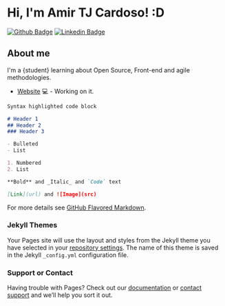 
# Hi, I'm Amir TJ Cardoso! :D

[![Github Badge](https://img.shields.io/badge/-Github-000?style=flat-square&logo=Github&logoColor=white&link=https://www.github.com/amircardoso)](https://www.github.com/amircardoso)
[![Linkedin Badge](https://img.shields.io/badge/-LinkedIn-blue?style=flat-square&logo=Linkedin&logoColor=white&link=https://www.linkedin.com/in/amir-cardoso/)](https://www.linkedin.com/in/amir-cardoso/)


## About me
I'm a {student} learning about Open Source, Front-end and agile methodologies.

- [Website](https://github.com/amircardoso/codingmyfuture/) 💻 - Working on it.


```markdown
Syntax highlighted code block

# Header 1
## Header 2
### Header 3

- Bulleted
- List

1. Numbered
2. List

**Bold** and _Italic_ and `Code` text

[Link](url) and ![Image](src)
```

For more details see [GitHub Flavored Markdown](https://guides.github.com/features/mastering-markdown/).

### Jekyll Themes

Your Pages site will use the layout and styles from the Jekyll theme you have selected in your [repository settings](https://github.com/amircardoso/codingmyfuture/settings/pages). The name of this theme is saved in the Jekyll `_config.yml` configuration file.

### Support or Contact

Having trouble with Pages? Check out our [documentation](https://docs.github.com/categories/github-pages-basics/) or [contact support](https://support.github.com/contact) and we’ll help you sort it out.
